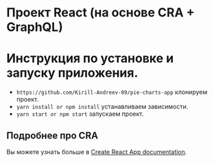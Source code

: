 # Проект React (на основе CRA + GraphQL)


# Инструкция по установке и запуску приложения.


- `https://github.com/Kirill-Andreev-09/pie-charts-app` клонируем проект.
- `yarn install or npm install` устанавливаем зависимости.
- `yarn start or npm start` запускаем проект.


## Подробнее про CRA

Вы можете узнать больше в [Create React App documentation](https://facebook.github.io/create-react-app/docs/getting-started).